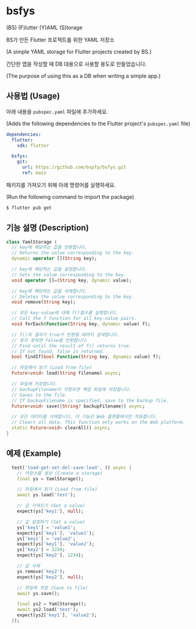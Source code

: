# bsfys

(BS) (F)lutter (Y)AML (S)torage

BS가 만든 Flutter 프로젝트를 위한 YAML 저장소

(A simple YAML storage for Flutter projects created by BS.)

간단한 앱을 작성할 때 DB 대용으로 사용할 용도로 만들었습니다.

(The purpose of using this as a DB when writing a simple app.)

## 사용법 (Usage)

아래 내용을 `pubspec.yaml` 파일에 추가하세요.

(Adds the following dependencies to the Flutter project's `pubspec.yaml` file)

```yaml
dependencies:
  flutter:
    sdk: flutter

  bsfys:
    git:
      url: https://github.com/bspfp/bsfys.git
      ref: main
```

패키지를 가져오기 위해 아래 명령어를 실행하세요.

(Run the following command to import the package)

```bash
$ flutter pub get
```

## 기능 설명 (Description)

```dart
class YamlStorage {
  // key에 해당하는 값을 반환합니다.
  // Returns the value corresponding to the key.
  dynamic operator [](String key);

  // key에 해당하는 값을 설정합니다.
  // Sets the value corresponding to the key.
  void operator []=(String key, dynamic value);

  // key에 해당하는 값을 삭제합니다.
  // Deletes the value corresponding to the key.
  void remove(String key);

  // 모든 key-value에 대해 f()함수를 실행합니다.
  // Call the f function for all key-value pairs.
  void forEach(Function(String key, dynamic value) f);

  // f()의 결과가 true가 반환될 때까지 검색합니다.
  // 찾지 못하면 false를 반환합니다.
  // Find until the result of f() returns true.
  // If not found, false is returned.
  bool findIf(bool Function(String key, dynamic value) f);

  // 파일에서 읽기 (Load from file)
  Future<void> load(String filename) async;

  // 파일에 저장합니다.
  // backupFilename이 지정되면 백업 파일에 저장합니다.
  // Saves to the file.
  // If backupFilename is specified, save to the backup file.
  Future<void> save({String? backupFilename}) async;

  // 모든 데이터를 삭제합니다. 이 기능은 Web 플랫폼에서만 작동합니다.
  // Clears all data. This function only works on the Web platform.
  static Future<void> clearAll() async;
}
```

## 예제 (Example)

```dart
  test('load-get-set-del-save-load', () async {
    // 저장소를 생성 (Create a storage)
    final ys = YamlStorage();

    // 파일에서 읽기 (Load from file)
    await ys.load('test');

    // 값 가져오기 (Get a value)
    expect(ys['key1'], null);

    // 값 설정하기 (Set a value)
    ys['key1'] = 'value1';
    expect(ys['key1'], 'value1');
    ys['key1'] = 'value2';
    expect(ys['key1'], 'value2');
    ys['key2'] = 1234;
    expect(ys['key2'], 1234);

    // 값 삭제
    ys.remove('key2');
    expect(ys['key2'], null);

    // 파일에 저장 (Save to file)
    await ys.save();

    final ys2 = YamlStorage();
    await ys2.load('test');
    expect(ys2['key1'], 'value2');
  });
```